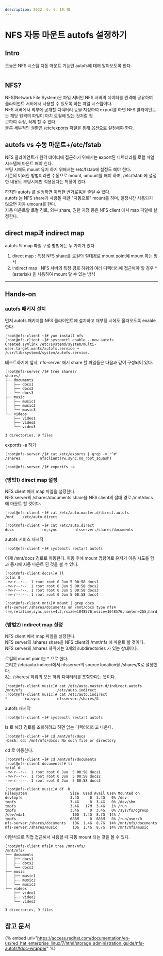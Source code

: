 ```yaml
---
description: 2022. 6. 4. 19:48
---
```


# NFS 자동 마운트 autofs 설정하기

## Intro

오늘은 NFS 시스템 자동 마운트 기능인 autofs에 대해 알아보도록 한다.

<figure><img src="https://blog.kakaocdn.net/dn/cEXfiX/btrD19D3w3K/pduxHTaELYJtBOGQKB5O91/img.png" alt=""><figcaption></figcaption></figure>

## NFS?

NFS(Network File System)은 파일 서버인 NFS 서버의 데이터를 원격에 공유하여 클라이언트 서버에서 사용할 수 있도록 하는 파일 시스템이다.\
NFS 서버에서 외부에 공개할 디렉터리 등을 지정하여 export를 하면 NFS 클라이언트는 해당 원격의 파일이 마치 로컬에 있는 것처럼 접\
근하여 수정, 삭제 할 수 있다.\
물론 세부적인 권한은 /etc/exports 파일을 통해 옵션으로 설정해야 한다.



## autofs vs 수동 마운트+/etc/fstab

NFS 클라이언트가 원격 데이터에 접근하기 위해서는 export된 디렉터리를 로컬 파일시스템에 마운트 해야 한다.\
부팅 시에도 mount 유지 하기 위해서는 /etc/fstab에 설정도 해야 한다.\
기존의 이러한 방법이라면 수동으로 mount, umount를 해야 하며, /etc/fstab 에 설정한 내용도 부팅시에만 적용된다는 특징이 있다.

하지만 autofs 를 설정하면 이러한 번거로움을 줄일 수 있다.\
autofs 는 NFS share가 사용될 때만 "자동으로" mount를 하며, 일정시간 사용되지 않으면 자동 umount를 한다.\
자동 마운트할 로컬 경로, 외부 share, 권한 지정 등은 NFS client 에서 map 파일에 설정한다.



## direct map과 indirect map

autofs 의 map 파일 구성 방법에는 두 가지가 있다.

1. direct map : 특정 NFS share를 로컬의 절대경로 mount point에 mount 하는 방식
2. indirect map : NFS 서버의 특정 경로 하위의 여러 디렉터리에 접근해야 할 경우 \*(asterisk) 을 사용하여 mount 할 수 있는 방식

***

## Hands-on

### autofs 패키지 설치

먼저 autofs 패키지를 NFS 클라이언트에 설치하고 재부팅 시에도 올라오도록 enable 한다.

```shell-session
[root@nfs-client ~]# yum install nfs
[root@nfs-client ~]# systemctl enable --now autofs
Created symlink /etc/systemd/system/multi-user.target.wants/autofs.service → /usr/lib/systemd/system/autofs.service.
```

테스트하기에 앞서, nfs-server 에서 share 할 파일들은 다음과 같이 구성되어 있다.

```shell-session
[root@nfs-server /]# tree shares/
shares/
├── documents
│   ├── docs1
│   ├── docs2
│   └── docs3
├── music
│   ├── music1
│   ├── music2
│   └── music3
└── videos
    ├── video1
    ├── video2
    └── video3

3 directories, 9 files
```

exportfs -a 하기

```shell-session
[root@nfs-server /]# cat /etc/exports | grep -v '^#'
/shares         nfsclient(rw,sync,no_root_squash)

[root@nfs-server /]# exportfs -a
```



### (방법1) direct map 설정

NFS client 에서 map 파일을 설정한다.\
NFS server의 /shares/documents share을 NFS client의 절대 경로 /mnt/docs 에 마운트 할 것이다.

```shell-session
[root@nfs-client ~]# cat /etc/auto.master.d/direct.autofs
/mnt    /etc/auto.direct

[root@nfs-client ~]# cat /etc/auto.direct
docs            -rw,sync        nfsserver:/shares/documents
```

autofs 서비스 재시작

```shell-session
[root@nfs-client ~]# systemctl restart autofs
```

이제 /mnt/docs 경로로 이동한다. 이동 후에 mount 명령어로 유저가 이용 시도를 함과 동시에 자동 마운트 된 것을 볼 수 있다.

```shell-session
[root@nfs-client docs\]# ll  
total 0  
-rw-r--r--. 1 root root 0 Jun 5 00:58 docs1  
-rw-r--r--. 1 root root 0 Jun 5 00:58 docs2  
-rw-r--r--. 1 root root 0 Jun 5 00:58 docs3  
-rw-r--r--. 1 root root 0 Jun 5 00:58 docs4

[root@nfs-client mnt\]# mount | grep docs  
nfs-server:/shares/documents on /mnt/docs type nfs4 (rw,relatime,sync,vers=4.2,rsize=1048576,wsize=1048576,namlen=255,hard,proto=tcp,timeo=600,retrans=2,sec=sys,clientaddr=172.25.250.11,local\_lock=none,addr=172.25.250.12)
```



### (방법2) indirect map 설정

NFS client 에서 map 파일을 설정한다.\
NFS server의 /shares share을 NFS client의 /mnt/nfs 에 마운트 할 것이다.\
NFS server의 /shares 하위에는 3개의 subdirectories 가 있는 상태이다.

로컬의 mount point는 \* 으로 한다.\
그리고 /etc/auto.indirect에서 nfsserver의 source location을 /shares/&로 설정했다.\
&는 /shares/ 하위의 모든 하위 디렉터리를 포함한다는 뜻이다.

```shell-session
[root@nfs-client music]# cat /etc/auto.master.d/indirect.autofs
/mnt/nfs                /etc/auto.indirect
[root@nfs-client music]# cat /etc/auto.indirect
*       -rw,sync        nfsserver:/shares/&
```

autofs 재시작

```shell-session
[root@nfs-client ~]# systemctl restart autofs
```

ls 로 해당 경로를 조회하려고 하면 없는 디렉터리라고 나온다.

```shell-session
[root@nfs-client ~]# cd /mnt/nfs/docs
-bash: cd: /mnt/nfs/docs: No such file or directory
```

cd 로 이동한다.

```shell-session
[root@nfs-client ~]# cd /mnt/nfs/documents
[root@nfs-client documents]# ll
total 0
-rw-r--r--. 1 root root 0 Jun  5 00:58 docs1
-rw-r--r--. 1 root root 0 Jun  5 00:58 docs2
-rw-r--r--. 1 root root 0 Jun  5 00:58 docs3

[root@nfs-client music]# df -h
Filesystem                    Size  Used Avail Use% Mounted on
devtmpfs                      3.4G     0  3.4G   0% /dev
tmpfs                         3.4G     0  3.4G   0% /dev/shm
tmpfs                         3.4G   17M  3.4G   1% /run
tmpfs                         3.4G     0  3.4G   0% /sys/fs/cgroup
/dev/vda1                      10G  1.4G  8.7G  14% /
tmpfs                         683M     0  683M   0% /run/user/0
nfs-server:/shares/documents   10G  1.4G  8.7G  14% /mnt/nfs/documents
nfs-server:/shares/music       10G  1.4G  8.7G  14% /mnt/nfs/music
```

이런식으로 직접 접근해서 사용할 때 자동 mount 되는 것을 볼 수 있다.

```shell-session
[root@nfs-client nfs]# tree /mnt/nfs/
/mnt/nfs/
├── documents
│   ├── docs1
│   ├── docs2
│   └── docs3
├── music
│   ├── music1
│   ├── music2
│   └── music3
└── videos
    ├── video1
    ├── video2
    └── video3

3 directories, 9 files
```



## 참고 문서

{% embed url="https://access.redhat.com/documentation/en-us/red_hat_enterprise_linux/7/html/storage_administration_guide/nfs-autofs#doc-wrapper" %}

